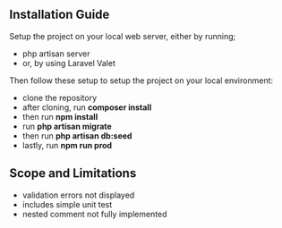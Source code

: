 ## Installation Guide

Setup the project on your local web server, either by running;

- php artisan server
- or, by using Laravel Valet

Then follow these setup to setup the project on your local environment:
  
- clone the repository
- after cloning, run **composer install**
- then run **npm install**
- run **php artisan migrate**
- then run **php artisan db:seed**
- lastly, run **npm run prod**

## Scope and Limitations
- validation errors not displayed
- includes simple unit test
- nested comment not fully implemented
